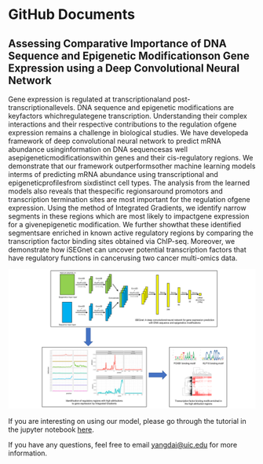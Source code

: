 # GitHub Documents

## Assessing Comparative Importance of DNA Sequence and Epigenetic Modificationson Gene Expression using a Deep Convolutional Neural Network

Gene  expression is  regulated  at transcriptionaland  post-transcriptionallevels.  DNA sequence and epigenetic modifications are keyfactors whichregulategene transcription. Understanding their  complex  interactions  and their  respective  contributions  to  the regulation  ofgene  expression remains  a  challenge  in  biological studies.  We have developeda framework   of deep   convolutional   neural   network   to   predict   mRNA abundance usinginformation on DNA  sequencesas  well  asepigeneticmodificationswithin  genes  and  their  cis-regulatory  regions.  We  demonstrate  that  our  framework outperformsother  machine  learning  models interms  of predicting  mRNA  abundance using transcriptional and epigeneticprofilesfrom sixdistinct cell types. The analysis from the learned models also reveals that thespecific  regionsaround  promotors  and transcription termination sites are most important for the regulation ofgene expression. Using the method of Integrated Gradients, we identify narrow segments in these regions which are most likely to impactgene expression for a givenepigenetic modification. We further  showthat  these identified segmentsare  enriched  in  known active  regulatory regions  by  comparing  the  transcription  factor  binding  sites  obtained  via  ChIP-seq. Moreover, we demonstrate how iSEGnet can uncover potential transcription factors that have regulatory functions in cancerusing two cancer multi-omics data.

![image](iSERGnet_graphic_abstract.png "iSEGnet graphic abstract")

If you are interesting on using our model, please go through the tutorial in the jupyter notebook [here](https://github.com/YDaiLab/iSEGnet/blob/main/iSEGnet_tutorial.ipynb).

If you have any questions, feel free to email yangdai@uic.edu for more information.
